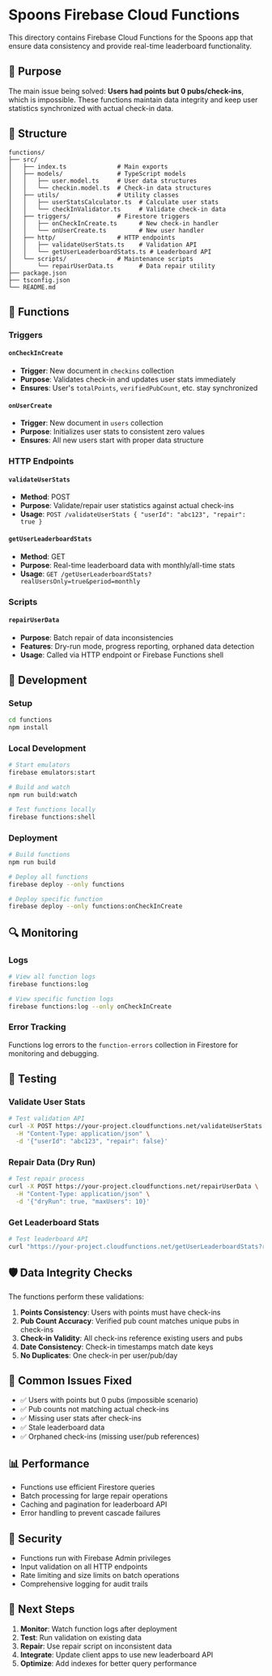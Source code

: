 # Spoons Firebase Cloud Functions

This directory contains Firebase Cloud Functions for the Spoons app that ensure data consistency and provide real-time leaderboard functionality.

## 🎯 Purpose

The main issue being solved: **Users had points but 0 pubs/check-ins**, which is impossible. These functions maintain data integrity and keep user statistics synchronized with actual check-in data.

## 📁 Structure

```
functions/
├── src/
│   ├── index.ts              # Main exports
│   ├── models/               # TypeScript models
│   │   ├── user.model.ts     # User data structures
│   │   └── checkin.model.ts  # Check-in data structures
│   ├── utils/                # Utility classes
│   │   ├── userStatsCalculator.ts  # Calculate user stats
│   │   └── checkInValidator.ts     # Validate check-in data
│   ├── triggers/             # Firestore triggers
│   │   ├── onCheckInCreate.ts      # New check-in handler
│   │   └── onUserCreate.ts         # New user handler
│   ├── http/                 # HTTP endpoints
│   │   ├── validateUserStats.ts    # Validation API
│   │   └── getUserLeaderboardStats.ts # Leaderboard API
│   └── scripts/              # Maintenance scripts
│       └── repairUserData.ts       # Data repair utility
├── package.json
├── tsconfig.json
└── README.md
```

## 🔧 Functions

### Triggers

#### `onCheckInCreate`
- **Trigger**: New document in `checkins` collection
- **Purpose**: Validates check-in and updates user stats immediately
- **Ensures**: User's `totalPoints`, `verifiedPubCount`, etc. stay synchronized

#### `onUserCreate`  
- **Trigger**: New document in `users` collection
- **Purpose**: Initializes user stats to consistent zero values
- **Ensures**: All new users start with proper data structure

### HTTP Endpoints

#### `validateUserStats`
- **Method**: POST
- **Purpose**: Validate/repair user statistics against actual check-ins
- **Usage**: `POST /validateUserStats { "userId": "abc123", "repair": true }`

#### `getUserLeaderboardStats`
- **Method**: GET  
- **Purpose**: Real-time leaderboard data with monthly/all-time stats
- **Usage**: `GET /getUserLeaderboardStats?realUsersOnly=true&period=monthly`

### Scripts

#### `repairUserData`
- **Purpose**: Batch repair of data inconsistencies
- **Features**: Dry-run mode, progress reporting, orphaned data detection
- **Usage**: Called via HTTP endpoint or Firebase Functions shell

## 🚀 Development

### Setup
```bash
cd functions
npm install
```

### Local Development
```bash
# Start emulators
firebase emulators:start

# Build and watch
npm run build:watch

# Test functions locally
firebase functions:shell
```

### Deployment
```bash
# Build functions
npm run build

# Deploy all functions
firebase deploy --only functions

# Deploy specific function
firebase deploy --only functions:onCheckInCreate
```

## 🔍 Monitoring

### Logs
```bash
# View all function logs
firebase functions:log

# View specific function logs
firebase functions:log --only onCheckInCreate
```

### Error Tracking
Functions log errors to the `function-errors` collection in Firestore for monitoring and debugging.

## 🧪 Testing

### Validate User Stats
```bash
# Test validation API
curl -X POST https://your-project.cloudfunctions.net/validateUserStats \
  -H "Content-Type: application/json" \
  -d '{"userId": "abc123", "repair": false}'
```

### Repair Data (Dry Run)
```bash
# Test repair process
curl -X POST https://your-project.cloudfunctions.net/repairUserData \
  -H "Content-Type: application/json" \
  -d '{"dryRun": true, "maxUsers": 10}'
```

### Get Leaderboard Stats
```bash
# Test leaderboard API
curl "https://your-project.cloudfunctions.net/getUserLeaderboardStats?realUsersOnly=true&limit=20"
```

## 🛡️ Data Integrity Checks

The functions perform these validations:

1. **Points Consistency**: Users with points must have check-ins
2. **Pub Count Accuracy**: Verified pub count matches unique pubs in check-ins  
3. **Check-in Validity**: All check-ins reference existing users and pubs
4. **Date Consistency**: Check-in timestamps match date keys
5. **No Duplicates**: One check-in per user/pub/day

## 🚨 Common Issues Fixed

- ✅ Users with points but 0 pubs (impossible scenario)
- ✅ Pub counts not matching actual check-ins
- ✅ Missing user stats after check-ins
- ✅ Stale leaderboard data
- ✅ Orphaned check-ins (missing user/pub references)

## 📊 Performance

- Functions use efficient Firestore queries
- Batch processing for large repair operations
- Caching and pagination for leaderboard API
- Error handling to prevent cascade failures

## 🔐 Security

- Functions run with Firebase Admin privileges
- Input validation on all HTTP endpoints
- Rate limiting and size limits on batch operations
- Comprehensive logging for audit trails

## 🎯 Next Steps

1. **Monitor**: Watch function logs after deployment
2. **Test**: Run validation on existing data
3. **Repair**: Use repair script on inconsistent data  
4. **Integrate**: Update client apps to use new leaderboard API
5. **Optimize**: Add indexes for better query performance